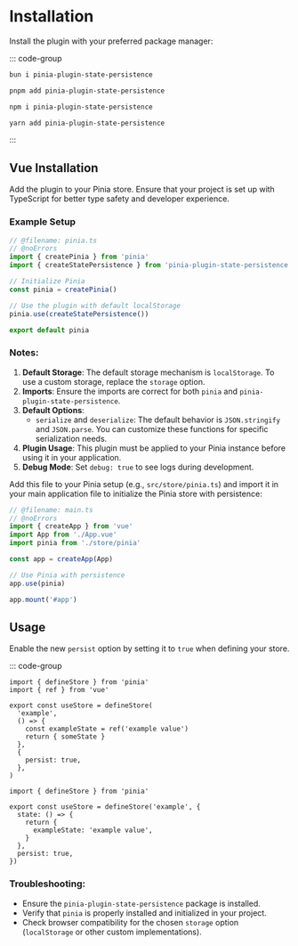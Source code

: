 # Installation

Install the plugin with your preferred package manager:

::: code-group
```sh [bun]
bun i pinia-plugin-state-persistence
```

```sh [pnpm]
pnpm add pinia-plugin-state-persistence
```

```sh [npm]
npm i pinia-plugin-state-persistence
```

```sh [yarn]
yarn add pinia-plugin-state-persistence
```
:::

## Vue Installation

Add the plugin to your Pinia store. Ensure that your project is set up with TypeScript for better type safety and developer experience.

### Example Setup

```ts twoslash
// @filename: pinia.ts
// @noErrors
import { createPinia } from 'pinia'
import { createStatePersistence } from 'pinia-plugin-state-persistence'

// Initialize Pinia
const pinia = createPinia()

// Use the plugin with default localStorage
pinia.use(createStatePersistence())

export default pinia
```

### Notes:
1. **Default Storage**: The default storage mechanism is `localStorage`. To use a custom storage, replace the `storage` option.
2. **Imports**: Ensure the imports are correct for both `pinia` and `pinia-plugin-state-persistence`.
3. **Default Options**:
    - `serialize` and `deserialize`: The default behavior is `JSON.stringify` and `JSON.parse`. You can customize these functions for specific serialization needs.
4. **Plugin Usage**: This plugin must be applied to your Pinia instance before using it in your application.
5. **Debug Mode**: Set `debug: true` to see logs during development.

Add this file to your Pinia setup (e.g., `src/store/pinia.ts`) and import it in your main application file to initialize the Pinia store with persistence:

```ts twoslash
// @filename: main.ts
// @noErrors
import { createApp } from 'vue'
import App from './App.vue'
import pinia from './store/pinia'

const app = createApp(App)

// Use Pinia with persistence
app.use(pinia)

app.mount('#app')
```

## Usage

Enable the new `persist` option by setting it to `true` when defining your store.

::: code-group

```ts{11} [setup syntax]
import { defineStore } from 'pinia'
import { ref } from 'vue'

export const useStore = defineStore(
  'example',
  () => {
    const exampleState = ref('example value')
    return { someState }
  },
  {
    persist: true,
  },
)
```

```ts{9} [option syntax]
import { defineStore } from 'pinia'

export const useStore = defineStore('example', {
  state: () => {
    return {
      exampleState: 'example value',
    }
  },
  persist: true,
})
```

### Troubleshooting:
- Ensure the `pinia-plugin-state-persistence` package is installed.
- Verify that `pinia` is properly installed and initialized in your project.
- Check browser compatibility for the chosen `storage` option (`localStorage` or other custom implementations).

